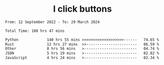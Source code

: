 <h1 align="center">
I click buttons
</h1>

<!--START_SECTION:waka-->

```txt
From: 12 September 2022 - To: 29 March 2024

Total Time: 188 hrs 47 mins

Python             140 hrs 55 mins >>>>>>>>>>>>>>>>>>>------   74.65 %
Rust               12 hrs 27 mins  >>-----------------------   06.59 %
Other              8 hrs 56 mins   >------------------------   04.74 %
JSON               5 hrs 19 mins   >------------------------   02.82 %
JavaScript         4 hrs 24 mins   >------------------------   02.34 %
```

<!--END_SECTION:waka-->
